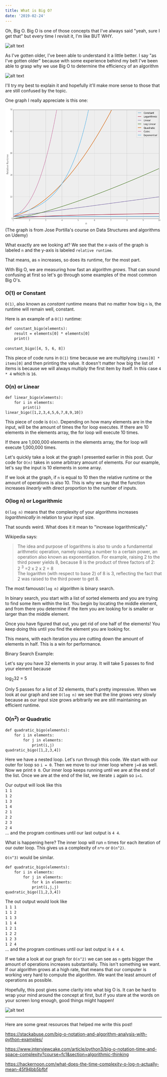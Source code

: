 ```yaml
---
title: What is Big O?
date: '2019-02-24'
---
```


Oh, Big O. Big O is one of those concepts that I've always said "yeah, sure I get that" but every time I revisit it, I'm like BUT WHY.

![alt text](https://media.giphy.com/media/CPskAi4C6WLHa/giphy.gif)

As I've gotten older, I've been able to understand it a little better. I say "as I've gotten older" because with some experience behind my belt I've been able to grasp why we use Big O to determine the efficiency of an algorithm

![alt text](https://media.giphy.com/media/he8aSdri52ZnW/giphy.gif)

I'll try my best to explain it and hopefully it'll make more sense to those that are still confused by the topic.

One graph I really appreciate is this one:

![alt text](bigograph.png)
(The graph is from Jose Portilla's course on Data Structures and algorithms on Udemy)

What exactly are we looking at? We see that the x-axis of the graph is labeled `n` and the y-axis is labeled `relative runtime`.

That means, as `n` increases, so does its runtime, for the most part.

With Big O, we are measuring how fast an algorithm _grows_. That can sound confusing at first so let's go through some examples of the most common Big O's.

### O(1) or Constant

`O(1)`, also known as _constant_ runtime means that no matter how big `n` is, the runtime will remain well, constant.

Here is an example of a `O(1)` runtime:

```
def constant_bigo(elements):
    result = elements[0] * elements[0]
    print()

constant_bigo([4, 5, 6, 8])
```

This piece of code runs in `O(1)` time because we are multiplying `items[0] * items[0]` and then printing the value. It doesn't matter how big the list of items is because we will always multiply the first item by itself. In this case `4 * 4` which is `16`.

### O(n) or Linear

```
def linear_bigo(elements):
    for i in elements:
        print(i)
linear_bigo([1,2,3,4,5,6,7,8,9,10])
```

This piece of code is `O(n)`. Depending on how many elements are in the input, will be the amount of times the for loop executes. If there are 10 elements in the elements array, the for loop will execute 10 times.

If there are 1,000,000 elements in the elements array, the for loop will execute 1,000,000 times.

Let's quickly take a look at the graph I presented earlier in this post. Our code for `O(n)` takes in some arbitrary amount of elements. For our example, let's say the input is 10 elements in some array.

If we look at the graph, if `n` is equal to 10 then the relative runtime or the amount of operations is also 10. This is why we say that the function increases _linearly_ with direct proportion to the number of inputs.

### O(log n) or Logarithmic

`O(log n)` means that the complexity of your algorithms increases _logarithmically_ in relation to your input size.

That sounds weird. What does it it mean to "increase logarithmically."

Wikipedia says:

> The idea and purpose of logarithms is also to undo a fundamental arithmetic operation, namely raising a number to a certain power, an operation also known as exponentiation. For example, raising 2 to the third power yields 8, because 8 is the product of three factors of 2:</br>
> 2 <sup>3</sup> =2 x 2 x 2 = 8</br> The logarithm (with respect to base 2) of 8 is 3, reflecting the fact that 2 was raised to the third power to get 8.

The most famous`O(log n)` algorithm is binary search.

In binary search, you start with a list of sorted elements and you are trying to find some item within the list. You begin by locating the middle element, and from there you determine if the item you are looking for is smaller or larger than the middle element.

Once you have figured that out, you get rid of one half of the elements! You keep doing this until you find the element you are looking for.

This means, with each iteration you are cutting down the amount of elements in half. This is a win for performance.

Binary Search Example:

Let's say you have 32 elements in your array. It will take 5 passes to find your element because

log<sub>2</sub>32 = 5

Only 5 passes for a list of 32 elements, that's pretty impressive. When we look at our graph and see `O(log n)` we see that the line grows very slowly because as our input size grows arbitrarily we are still maintaining an efficient runtime.

### O(n<sup>2</sup>) or Quadratic

```
def quadratic_bigo(elements):
    for i in elements:
        for j in elements:
            print(i,j)
quadratic_bigo([1,2,3,4])
```

Here we have a nested loop. Let's run through this code. We start with our outer for loop so `i = 0`. Then we move to our inner loop where `j=0` as well. Now we print `0 0`. Our inner loop keeps running until we are at the end of the list. Once we are at the end of the list, we iterate `i` again so `i=1`.

Our output will look like this </br>
`1 1` </br>
`1 2` </br>
`1 3` </br>
`1 4` </br>
`2 1` </br>
`2 2` </br>
`2 3` </br>
`2 4` </br>
... and the program continues until our last output is `4 4`.

What is happening here? The inner loop will run `n` times for each iteration of our outer loop. This gives us a complexity of `n*n` or `O(n^2)`.

`O(n^3)` would be similar.

```
def quadratic_bigo(elements):
    for i in elements:
        for j in elements:
            for k in elements:
            print(i,j,j)
quadratic_bigo([1,2,3,4])
```

The out output would look like </br>
`1 1 1` </br>
`1 1 2` </br>
`1 1 3` </br>
`1 1 4` </br>
`1 2 1` </br>
`1 2 2` </br>
`1 2 3` </br>
`1 2 4` </br>
... and the program continues until our last output is `4 4 4`.

If we take a look at our graph for `O(n^2)` we can see as `n` gets bigger the amount of operations increases substantially. This isn't something we want. If our algorithm grows at a high rate, that means that our computer is working very hard to compute the algorithm. We want the least amount of operations as possible.

Hopefully, this post gives some clarity into what big O is. It can be hard to wrap your mind around the concept at first, but if you stare at the words on your screen long enough, good things might happen!

![alt text](https://media.giphy.com/media/JltOMwYmi0VrO/giphy.gif)

---

Here are some great resources that helped me write this post!

https://stackabuse.com/big-o-notation-and-algorithm-analysis-with-python-examples/

https://www.interviewcake.com/article/python3/big-o-notation-time-and-space-complexity?course=fc1&section=algorithmic-thinking

https://hackernoon.com/what-does-the-time-complexity-o-log-n-actually-mean-45f94bb5bfbf

